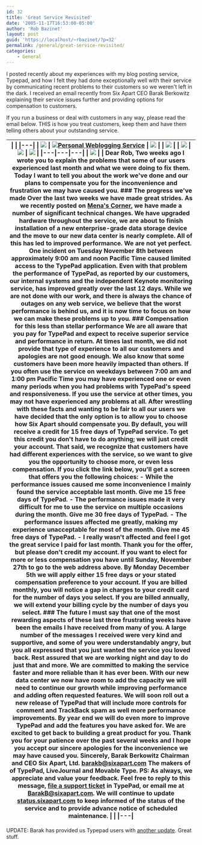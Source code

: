 ```yaml
---
id: 32
title: 'Great Service Revisited'
date: '2005-11-17T16:53:00-05:00'
author: 'Rob Bazinet'
layout: post
guid: 'https://localhost/~rbazinet/?p=32'
permalink: /general/great-service-revisited/
categories:
    - General
---
```


I posted recently about my experiences with my blog posting service, Typepad, and how I felt they had done exceptionally well with their service by communicating recent problems to their customers so we weren't left in the dark. I received an email recently from Six Apart CEO Barak Berkowitz explaining their service issues further and providing options for compensation to customers.   
  
If you run a business or deal with customers in any way, please read the email below. THIS is how you treat customers, keep them and have them telling others about your outstanding service.

  
| \|  \| \|---\| \| ![](https://6a.typepad.com/html-email/spacer.gif) \| [![Personal Weblogging Service](https://6a.typepad.com/html-email/branding-typepad-green-v2.gif)](https://www.typepad.com/ "https://www.typepad.com/") \| ![](https://6a.typepad.com/html-email/spacer.gif) \| \| ![](https://6a.typepad.com/html-email/spacer.gif) \|   \| ![](https://6a.typepad.com/html-email/spacer.gif) \| ![](https://6a.typepad.com/extras/graphics/1-col-bg-top.gif) \| ![](https://6a.typepad.com/html-email/spacer.gif) \| \|---\|---\|---\| \| ![](https://6a.typepad.com/html-email/spacer.gif) \| \\| Dear Rob,  Two weeks ago I wrote you to explain the problems that some of our users experienced last month and what we were doing to fix them. Today I want to tell you about the work we've done and our plans to compensate you for the inconvenience and frustration we may have caused you.  ### The progress we've made  Over the last two weeks we have made great strides. As we recently posted on [Mena's Corner](https://www.sixapart.com/about/corner/ "https://www.sixapart.com/about/corner/"), we have made a number of significant technical changes. We have upgraded hardware throughout the service, we are about to finish installation of a new enterprise-grade data storage device and the move to our new data center is nearly complete. All of this has led to improved performance.  We are not yet perfect. One incident on Tuesday November 8th between approximately 9:00 am and noon Pacific Time caused limited access to the TypePad application. Even with that problem the performance of TypePad, as reported by our customers, our internal systems and the independent Keynote monitoring service, has improved greatly over the last 12 days.  While we are not done with our work, and there is always the chance of outages on any web service, we believe that the worst performance is behind us, and it is now time to focus on how we can make these problems up to you.  ### Compensation for this less than stellar performance  We are all aware that you pay for TypePad and expect to receive superior service and performance in return. At times last month, we did not provide that type of experience to all our customers and apologies are not good enough.  We also know that some customers have been more heavily impacted than others. If you often use the service on weekdays between 7:00 am and 1:00 pm Pacific Time you may have experienced one or even many periods when you had problems with TypePad's speed and responsiveness. If you use the service at other times, you may not have experienced any problems at all. After wrestling with these facts and wanting to be fair to all our users we have decided that the only option is to **allow you to choose how Six Apart should compensate you**.  **By default, you will receive a credit for 15 free days of TypePad service.** To get this credit you don't have to do anything; we will just credit your account.  That said, we recognize that customers have had different experiences with the service, so we want to give you the opportunity to choose more, or even less compensation. If you click the link below, you'll get a screen that offers you the following choices:  - While the performance issues caused me some inconvenience I mainly found the service acceptable last month.       **Give me 15 free days of TypePad.** - The performance issues made it very difficult for me to use the service on multiple occasions during the month.       **Give me 30 free days of TypePad.** - The performance issues affected me greatly, making my experience unacceptable for most of the month.       **Give me 45 free days of TypePad.** - I really wasn't affected and feel I got the great service I paid for last month.       **Thank you for the offer, but please don't credit my account.**  If you want to elect for more or less compensation you have until **Sunday, November 27th** to go to the web address above. By **Monday December 5th** we will apply either 15 free days or your stated compensation preference to your account. If you are billed monthly, you will notice a gap in charges to your credit card for the number of days you select. If you are billed annually, we will extend your billing cycle by the number of days you select.  ### The future  I must say that one of the most rewarding aspects of these last three frustrating weeks have been the emails I have received from many of you. A large number of the messages I received were very kind and supportive, and some of you were understandably angry, but you all expressed that you just wanted the service you loved back. Rest assured that we are working night and day to do just that and more.  We are committed to making the service faster and more reliable than it has ever been. With our new data center we now have room to add the capacity we will need to continue our growth while improving performance and adding often requested features.  We will soon roll out a new release of TypePad that will include more controls for comment and TrackBack spam as well more performance improvements. By year end we will do even more to improve TypePad and add the features you have asked for. We are excited to get back to building a great product for you.  Thank you for your patience over the past several weeks and I hope you accept our sincere apologies for the inconvenience we may have caused you.  Sincerely,  Barak Berkowitz   Chairman and CEO   Six Apart, Ltd.   [barakb@sixapart.com](mailto:barakb@sixapart.com "mailto:barakb@sixapart.com")  The makers of of TypePad, LiveJournal and Movable Type.  PS: As always, we appreciate and value your feedback. Feel free to reply to this message, [file a support ticket](/t/app/control/help "https://www.typepad.com/t/app/control/help") in TypePad, or email me at BarakB@sixapart.com. We will continue to update [status.sixapart.com](https://status.sixapart.com/ "https://status.sixapart.com/") to keep informed of the status of the service and to provide advance notice of scheduled maintenance. \\| \| \|---\| |
|---|

UPDATE: Barak has provided us Typepad users with [another update](https://www.sixapart.com/typepad/news/2005/11/update_on_and_c.html). Great stuff.
